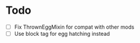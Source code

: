 # Todo
- [ ] Fix ThrownEggMixin for compat with other mods
- [ ] Use block tag for egg hatching instead